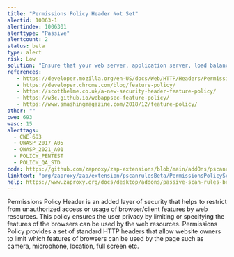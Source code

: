 ```yaml
---
title: "Permissions Policy Header Not Set"
alertid: 10063-1
alertindex: 1006301
alerttype: "Passive"
alertcount: 2
status: beta
type: alert
risk: Low
solution: "Ensure that your web server, application server, load balancer, etc. is configured to set the Permissions-Policy header."
references:
   - https://developer.mozilla.org/en-US/docs/Web/HTTP/Headers/Permissions-Policy
   - https://developer.chrome.com/blog/feature-policy/
   - https://scotthelme.co.uk/a-new-security-header-feature-policy/
   - https://w3c.github.io/webappsec-feature-policy/
   - https://www.smashingmagazine.com/2018/12/feature-policy/
other: ""
cwe: 693
wasc: 15
alerttags: 
  - CWE-693
  - OWASP_2017_A05
  - OWASP_2021_A01
  - POLICY_PENTEST
  - POLICY_QA_STD
code: https://github.com/zaproxy/zap-extensions/blob/main/addOns/pscanrulesBeta/src/main/java/org/zaproxy/zap/extension/pscanrulesBeta/PermissionsPolicyScanRule.java
linktext: "org/zaproxy/zap/extension/pscanrulesBeta/PermissionsPolicyScanRule.java"
help: https://www.zaproxy.org/docs/desktop/addons/passive-scan-rules-beta/#id-10063
---
```

Permissions Policy Header is an added layer of security that helps to restrict from unauthorized access or usage of browser/client features by web resources. This policy ensures the user privacy by limiting or specifying the features of the browsers can be used by the web resources. Permissions Policy provides a set of standard HTTP headers that allow website owners to limit which features of browsers can be used by the page such as camera, microphone, location, full screen etc.
